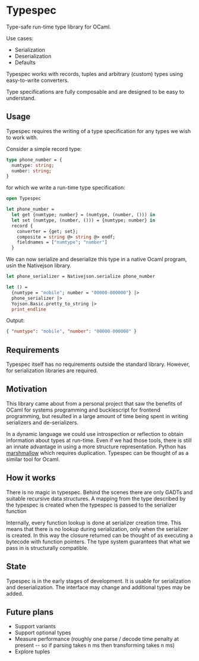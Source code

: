 # Typespec

Type-safe run-time type library for OCaml.

Use cases:
 * Serialization
 * Deserialization
 * Defaults

Typespec works with records, tuples and arbitrary (custom) types using easy-to-write converters.

Type specifications are fully composable and are designed to be easy to
understand. 

## Usage

Typespec requires the writing of a type specification for any types we wish to work with. 

Consider a simple record type:


```ocaml
type phone_number = {
  numtype: string;
  number: string;
}
```

for which we write a run-time type specification:

```ocaml
open Typespec

let phone_number = 
  let get {numtype; number} = (numtype, (number, ())) in
  let set (numtype, (number, ())) = {numtype; number} in
  record {
    converter = {get; set};
    composite = string @> string @> endf;
    fieldnames = ["numtype"; "number"]
  }
```

We can now serialize and deserialize this type in a native Ocaml program, usin the Nativejson library.

```ocaml
let phone_serializer = Nativejson.serialize phone_number

let () = 
  {numtype = "mobile"; number = "00000-000000"} |> 
  phone_serializer |> 
  Yojson.Basic.pretty_to_string |> 
  print_endline

```

Output:
```json
{ "numtype": "mobile", "number": "00000-000000" }
```

## Requirements

Typespec itself has no requirements outside the standard library. However,
for serialization libraries are required.

## Motivation

This library came about from a personal project that saw the benefits of OCaml for systems programming and bucklescript for frontend programming, but resulted in a large amount of time being spent in writing serializers and de-serializers. 

In a dynamic language we could use introspection or reflection to obtain information about types at run-time. Even if we had those tools, there is still an innate advantage in using a more structure representation. Python has [marshmallow](https://github.com/marshmallow-code/marshmallow) which requires duplication. Typespec can be thought of as a similar tool for Ocaml.

## How it works

There is no magic in typespec. Behind the scenes there are only GADTs and
suitable recursive data structures. A mapping from the type described by the
typespec is created when the typespec is passed to the serializer function

Internally, every function lookup is done at serializer creation time. This means that there is no lookup during serialization, only when the serializer is created. In this way the closure returned can be thought of as executing a bytecode with function pointers. The type system guarantees that what we pass in is structurally compatible.

## State

Typespec is in the early stages of development. It is usable for
serialization and deserialization. The interface may change and additional
types may be added.

## Future plans

* Support variants
* Support optional types
* Measure performance (roughly one parse / decode time penalty at present -- so if parsing takes n ms then transforming takes n ms)
* Explore tuples
